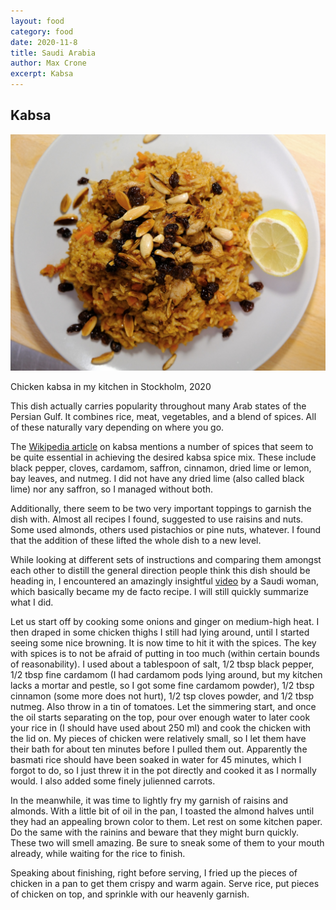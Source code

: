 ```yaml
---
layout: food
category: food
date: 2020-11-8
title: Saudi Arabia
author: Max Crone
excerpt: Kabsa
---
```


## Kabsa
<picture>
    <source srcset="/assets/img/2020-11-08-kabsa_1280.webp" type="image/webp">
    <img src="/assets/img/2020-11-08-kabsa_1280.jpg">
</picture>
<p class="picture-subscript">Chicken kabsa in my kitchen in Stockholm, 2020</p>
This dish actually carries popularity throughout many Arab states of the Persian Gulf. It combines rice, meat, vegetables, and a blend of spices.
All of these naturally vary depending on where you go.

The [Wikipedia article](https://en.wikipedia.org/wiki/Kabsa) on kabsa mentions a number of spices that seem to be quite essential in achieving the desired kabsa spice mix.
These include black pepper, cloves, cardamom, saffron, cinnamon, dried lime or lemon, bay leaves, and nutmeg.
I did not have any dried lime (also called black lime) nor any saffron, so I managed without both.

Additionally, there seem to be two very important toppings to garnish the dish with.
Almost all recipes I found, suggested to use raisins and nuts.
Some used almonds, others used pistachios or pine nuts, whatever.
I found that the addition of these lifted the whole dish to a new level.

While looking at different sets of instructions and comparing them amongst each other to distill the general direction people think this dish should be heading in, I encountered an amazingly insightful [video](https://www.youtube.com/watch?v=HX9_nwam0rg) by a Saudi woman, which basically became my de facto recipe.
I will still quickly summarize what I did.

Let us start off by cooking some onions and ginger on medium-high heat.
I then draped in some chicken thighs I still had lying around, until I started seeing some nice browning.
It is now time to hit it with the spices.
The key with spices is to not be afraid of putting in too much (within certain bounds of reasonability).
I used about a tablespoon of salt, 1/2 tbsp black pepper, 1/2 tbsp fine cardamom (I had cardamom pods lying around, but my kitchen lacks a mortar and pestle, so I got some fine cardamom powder), 1/2 tbsp cinnamon (some more does not hurt), 1/2 tsp cloves powder, and 1/2 tbsp nutmeg.
Also throw in a tin of tomatoes.
Let the simmering start, and once the oil starts separating on the top, pour over enough water to later cook your rice in (I should have used about 250 ml) and cook the chicken with the lid on.
My pieces of chicken were relatively small, so I let them have their bath for about ten minutes before I pulled them out.
Apparently the basmati rice should have been soaked in water for 45 minutes, which I forgot to do, so I just threw it in the pot directly and cooked it as I normally would.
I also added some finely julienned carrots.

In the meanwhile, it was time to lightly fry my garnish of raisins and almonds.
With a little bit of oil in the pan, I toasted the almond halves until they had an appealing brown color to them.
Let rest on some kitchen paper.
Do the same with the rainins and beware that they might burn quickly.
These two will smell amazing.
Be sure to sneak some of them to your mouth already, while waiting for the rice to finish.

Speaking about finishing, right before serving, I fried up the pieces of chicken in a pan to get them crispy and warm again.
Serve rice, put pieces of chicken on top, and sprinkle with our heavenly garnish.
